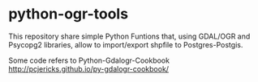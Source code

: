 python-ogr-tools
================
This repository share simple Python Funtions that, 
using GDAL/OGR and Psycopg2 libraries, allow to import/export
shpfile to Postgres-Postgis. 

Some code refers to Python-Gdalogr-Cookbook
http://pcjericks.github.io/py-gdalogr-cookbook/
